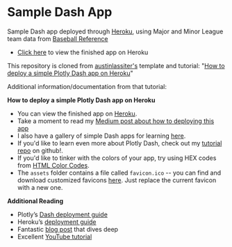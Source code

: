 # Sample Dash App

Sample Dash app deployed through [Heroku](https://heroku.com/), using Major and Minor League team data from [Baseball Reference](baseball-reference.com/)
- [Click here](http://walden-dash-baseball-example.herokuapp.com/) to view the finished app on Heroku

This repository is cloned from [austinlassiter's](https://github.com/austinlasseter) template and tutorial: "[How to deploy a simple Plotly Dash app on Heroku](https://github.com/austinlasseter/flying-dog-beers)"

Additional information/documentation from that tutorial:

**How to deploy a simple Plotly Dash app on Heroku**

* You can view the finished app on [Heroku](https://flying-dog.herokuapp.com/).
* Take a moment to read my [Medium post about how to deploying this app](https://austinlasseter.medium.com/deploy-a-plotly-dash-app-on-heroku-4d2c3224230)
* I also have a gallery of simple Dash apps for learning [here](https://github.com/austinlasseter/plotly_dash_tutorial/blob/master/06%20Heroku%20examples/list%20of%20resources.md).
* If you'd like to learn even more about Plotly Dash, check out my [tutorial repo](https://github.com/austinlasseter/plotly_dash_tutorial) on github!.
* If you'd like to tinker with the colors of your app, try using HEX codes from [HTML Color Codes](https://htmlcolorcodes.com/).
* The `assets` folder contains a file called `favicon.ico` -- you can find and download customized favicons [here](https://www.favicon.cc/). Just replace the current favicon with a new one.


**Additional Reading**
* Plotly’s [Dash deployment guide](https://dash.plotly.com/deployment)
* Heroku’s [deployment guide](https://devcenter.heroku.com/articles/getting-started-with-python)
* Fantastic [blog post](https://towardsdatascience.com/deploying-your-dash-app-to-heroku-the-magical-guide-39bd6a0c586c) that dives deep
* Excellent [YouTube tutorial](https://www.youtube.com/watch?v=b-M2KQ6_bM4&feature=youtu.be)
